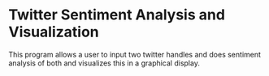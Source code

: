 # Twitter Sentiment Analysis and Visualization
This program allows a user to input two twitter handles and does sentiment
analysis of both and visualizes this in a graphical display.
